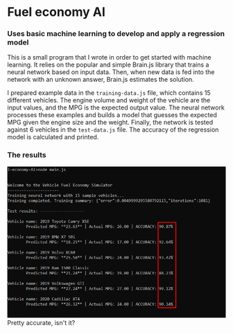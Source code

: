 # Fuel economy AI

### Uses basic machine learning to develop and apply a regression model

This is a small program that I wrote in order to get started with machine learning. It relies on the popular and simple Brain.js library that trains a neural network based on input data. Then, when new data is fed into the network with an unknown answer, Brain.js estimates the solution.

I prepared example data in the `training-data.js` file, which contains 15 different vehicles. The engine volume and weight of the vehicle are the input values, and the MPG is the expected output value. The neural network processes these examples and builds a model that guesses the expected MPG given the engine size and the weight. Finally, the network is tested against 6 vehicles in the `test-data.js` file. The accuracy of the regression model is calculated and printed.

### The results

![](media/braintest.png)
Pretty accurate, isn't it?
